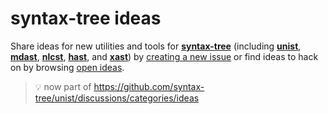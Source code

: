 # syntax-tree ideas

Share ideas for new utilities and tools for [**syntax-tree**](https://github.com/syntax-tree) (including [**unist**](https://github.com/syntax-tree/unist), [**mdast**](https://github.com/syntax-tree/mdast), [**nlcst**](https://github.com/syntax-tree/nlcst), [**hast**](https://github.com/syntax-tree/hast), and [**xast**](https://github.com/syntax-tree/xast)) by [creating a new issue](https://github.com/syntax-tree/ideas/issues/new) or find ideas to hack on by browsing [open ideas](https://github.com/syntax-tree/ideas/issues).

> :bulb: now part of https://github.com/syntax-tree/unist/discussions/categories/ideas
